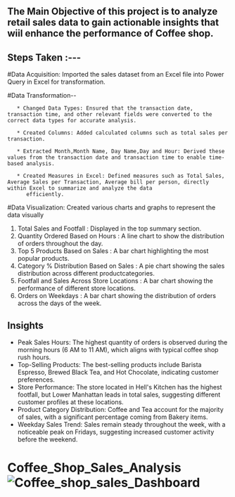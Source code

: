 ## The Main Objective of this project is to analyze retail sales data to gain actionable insights that wiil enhance the performance of Coffee shop.
   
   
   ## Steps Taken  :---
  #Data Acquisition: Imported the sales dataset from an Excel file into Power Query in Excel for transformation.  
  
  #Data Transformation--  
  
       * Changed Data Types: Ensured that the transaction date, transaction time, and other relevant fields were converted to the correct data types for accurate analysis.  
       
       * Created Columns: Added calculated columns such as total sales per transaction.  
       
       * Extracted Month,Month Name, Day Name,Day and Hour: Derived these values from the transaction date and transaction time to enable time-based analysis.  
       
       * Created Measures in Excel: Defined measures such as Total Sales, Average Sales per Transaction, Average bill per person, directly within Excel to summarize and analyze the data 
          efficiently.


#Data Visualization: Created various charts and graphs to represent the data visually

  1. Total Sales and Footfall : Displayed in the top summary section.
  2. Quantity Ordered Based on Hours : A line chart to show the distribution of orders throughout the day.
  3. Top 5 Products Based on Sales : A bar chart highlighting the most popular products.
  4. Category % Distribution Based on Sales : A pie chart showing the sales distribution across different productcategories.
  5. Footfall and Sales Across Store Locations : A bar chart showing the performance of different store locations.
  6. Orders on Weekdays : A bar chart showing the distribution of orders across the days of the week.
 
 
 ## Insights
  
  * Peak Sales Hours: The highest quantity of orders is observed during the morning hours (6 AM to 11 AM), which aligns with typical coffee shop rush hours.
  * Top-Selling Products: The best-selling products include Barista Espresso, Brewed Black Tea, and Hot Chocolate, indicating customer preferences.
  * Store Performance: The store located in Hell's Kitchen has the highest footfall, but Lower Manhattan leads in total sales, suggesting different customer profiles at these locations.
  * Product Category Distribution: Coffee and Tea account for the majority of sales, with a significant percentage coming from Bakery items.
  * Weekday Sales Trend: Sales remain steady throughout the week, with a noticeable peak on Fridays, suggesting increased customer activity before the weekend.












# Coffee_Shop_Sales_Analysis![Coffee_shop_sales_Dashboard](https://github.com/user-attachments/assets/5f3eefab-2801-4e5b-8c94-527787860718)
